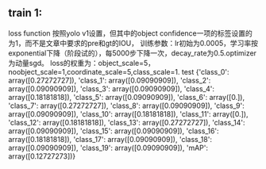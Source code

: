## train 1:
loss function 按照yolo v1设置，但其中的object confidence一项的标签设置的为1，而不是文章中要求的pre和gt的IOU，
训练参数：lr初始为0.0005，学习率按exponential下降（阶段试的），每5000步下降一次，decay_rate为0.5.optimizer为动量sgd。
loss的权重为：object_scale=5，noobject_scale=1,coordinate_scale=5,class_scale=1. test
{'class_0': array([0.27272727]), 'class_1': array([0.09090909]), 'class_2': array([0.09090909]), 'class_3': array([0.09090909]), 'class_4': array([0.18181818]), 'class_5': array([0.09090909]), 'class_6': array([0.]), 'class_7': array([0.27272727]), 'class_8': array([0.09090909]), 'class_9': array([0.09090909]), 'class_10': array([0.18181818]), 'class_11': array([0.]), 'class_12': array([0.18181818]), 'class_13': array([0.27272727]), 'class_14': array([0.09090909]), 'class_15': array([0.09090909]), 'class_16': array([0.18181818]), 'class_17': array([0.09090909]), 'class_18': array([0.09090909]), 'class_19': array([0.09090909]), 'mAP': array([0.12727273])}

